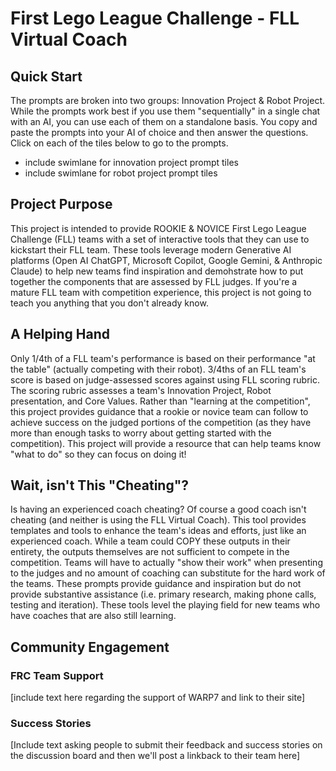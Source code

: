 # First Lego League Challenge - FLL Virtual Coach

## Quick Start
The prompts are broken into two groups: Innovation Project & Robot Project.  While the prompts work best if you use them "sequentially" in a single chat with an AI, you can use each of them on a standalone basis.  You copy and paste the prompts into your AI of choice and then answer the questions.  Click on each of the tiles below to go to the prompts.

- include swimlane for innovation project prompt tiles
- include swimlane for robot project prompt tiles

## Project Purpose
This project is intended to provide ROOKIE & NOVICE First Lego League Challenge (FLL) teams with a set of interactive tools that they can use to kickstart their FLL team. These tools leverage modern Generative AI platforms (Open AI ChatGPT, Microsoft Copilot, Google Gemini, & Anthropic Claude) to help new teams find inspiration and demohstrate how to put together the components that are assessed by FLL judges.  If you're a mature FLL team with competition experience, this project is not going to teach you anything that you don't already know.

## A Helping Hand
Only 1/4th of a FLL team's performance is based on their performance "at the table" (actually competing with their robot).  3/4ths of an FLL team's score is based on judge-assessed scores against using FLL scoring rubric.  The scoring rubric assesses a team's Innovation Project, Robot presentation, and Core Values.  Rather than "learning at the competition", this project provides guidance that a rookie or novice team can follow to achieve success on the judged portions of the competition (as they have more than enough tasks to worry about getting started with the competition).  This project will provide a resource that can help teams know "what to do" so they can focus on doing it!

## Wait, isn't This "Cheating"?
Is having an experienced coach cheating? Of course a good coach isn't cheating (and neither is using the FLL Virtual Coach).  This tool provides templates and tools to enhance the team's ideas and efforts, just like an experienced coach. While a team could COPY these outputs in their entirety, the outputs themselves are not sufficient to compete in the competition.  Teams will have to actually "show their work" when presenting to the judges and no amount of coaching can substitute for the hard work of the teams.  These prompts provide guidance and inspiration but do not provide substantive assistance (i.e. primary research, making phone calls, testing and iteration). These tools level the playing field for new teams who have coaches that are also still learning.

## Community Engagement
### FRC Team Support
[include text here regarding the support of WARP7 and link to their site]
### Success Stories
[Include text asking people to submit their feedback and success stories on the discussion board and then we'll post a linkback to their team here] 